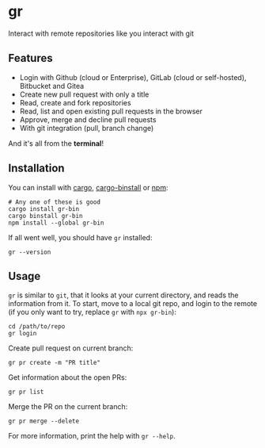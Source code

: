# gr

Interact with remote repositories like you interact with git

## Features

-   Login with Github (cloud or Enterprise), GitLab (cloud or self-hosted), Bitbucket and Gitea
-   Create new pull request with only a title
-   Read, create and fork repositories
-   Read, list and open existing pull requests in the browser
-   Approve, merge and decline pull requests
-   With git integration (pull, branch change)

And it's all from the **terminal**!

## Installation

You can install with [cargo](https://rustup.rs/), [cargo-binstall](https://github.com/cargo-bins/cargo-binstall) or [npm](https://docs.npmjs.com/downloading-and-installing-node-js-and-npm):

```shell
# Any one of these is good
cargo install gr-bin
cargo binstall gr-bin
npm install --global gr-bin
```

If all went well, you should have `gr` installed:
```shell
gr --version
```

## Usage

`gr` is similar to `git`, that it looks at your current directory, and reads the information from it. To start, move to a local git repo, and login to the remote (if you only want to try, replace `gr` with `npx gr-bin`):

```shell
cd /path/to/repo
gr login
```

Create pull request on current branch:

```shell
gr pr create -m "PR title"
```

Get information about the open PRs:

```shell
gr pr list
```

Merge the PR on the current branch:

```shell
gr pr merge --delete
```

For more information, print the help with `gr --help`.
